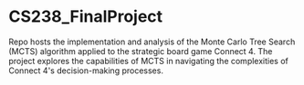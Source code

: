 # CS238_FinalProject
 Repo hosts the implementation and analysis of the Monte Carlo Tree Search (MCTS) algorithm applied to the strategic board game Connect 4. The project explores the capabilities of MCTS in navigating the complexities of Connect 4's decision-making processes.
